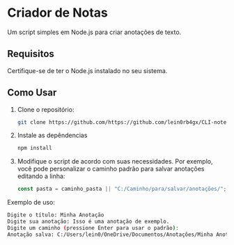 # Criador de Notas

Um script simples em Node.js para criar anotações de texto.

## Requisitos

Certifique-se de ter o Node.js instalado no seu sistema.

## Como Usar

1. Clone o repositório:

   ```bash
   git clone https://github.com/https://github.com/lein0rb4gx/CLI-note

2. Instale as depêndencias 

   ```bash
   npm install

3. Modifique o script de acordo com suas necessidades. Por exemplo, você pode personalizar o caminho padrão para salvar anotações editando a linha:

   ```javascript
   const pasta = caminho_pasta || "C:/Caminho/para/salvar/anotações/";

Exemplo de uso:
```bash
Digite o título: Minha Anotação
Digite sua anotação: Isso é uma anotação de exemplo.
Digite um caminho (pressione Enter para usar o padrão):
Anotação salva: C:/Users/lein0/OneDrive/Documentos/Anotações/Minha Anotação.txt


